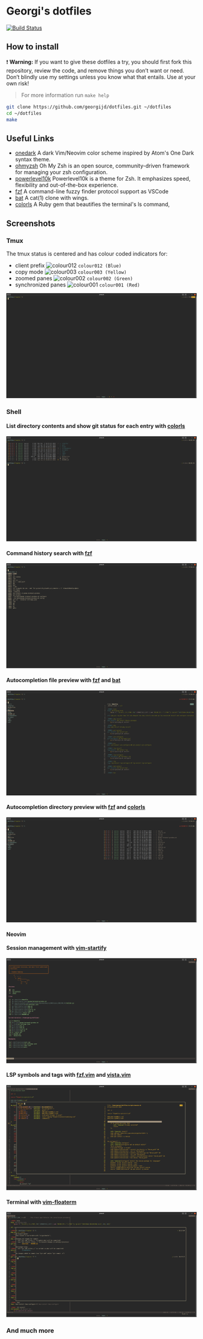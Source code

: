# Georgi's dotfiles

[![Build Status](https://img.shields.io/travis/com/georgijd/dotfiles.svg?style=for-the-badge&logo=travis)](https://travis-ci.com/georgijd/dotfiles)

## How to install

 :exclamation: **Warning:** If you want to give these dotfiles a try, you
 should first fork this repository, review the code, and remove things you
 don’t want or need. Don’t blindly use my settings unless you know what that
 entails. Use at your own risk!

> For more information run `make help`

```bash
git clone https://github.com/georgijd/dotfiles.git ~/dotfiles
cd ~/dotfiles
make
```

## Useful Links

* [onedark] A dark Vim/Neovim color scheme inspired by Atom's One Dark syntax theme.
* [ohmyzsh] Oh My Zsh is an open source, community-driven
framework for managing your zsh configuration.
* [powerlevel10k] Powerlevel10k is a theme for Zsh. It emphasizes speed,
flexibility and out-of-the-box experience.
* [fzf] A command-line fuzzy finder
protocol support as VSCode
* [bat] A cat(1) clone with wings.
* [colorls] A Ruby gem that beautifies the terminal's ls command,

## Screenshots

### Tmux

The tmux status is centered and has colour coded indicators for:

* client prefix ![colour012](https://via.placeholder.com/15/0000FF?text=+)
`colour012 (Blue)`
* copy mode ![colour003](https://via.placeholder.com/15/FFFF00?text=+)
`colour003 (Yellow)`
* zoomed panes ![colour002](https://via.placeholder.com/15/00FF00?text=+)
`colour002 (Green)`
* synchronized panes ![colour001](https://via.placeholder.com/15/FF0000?text=+)
`colour001 (Red)`

![Tmux status bar](screenshots/tmux-status-bar.png)

### Shell

#### List directory contents and show git status for each entry with [colorls]

![Colorls](screenshots/colors-with-git-status.png)

#### Command history search with [fzf]

![FZF Ctrl+R](screenshots/fzf-ctrl-r.png)

#### Autocompletion file preview with [fzf] and [bat]

![FZF File Preview](screenshots/fzf-tab-file-preview.png)

#### Autocompletion directory preview with [fzf] and [colorls]

![FZF Directory Preview](screenshots/fzf-tab-directory-preview.png)

#### Neovim

#### Session management with [vim-startify]

![VIM Startify](screenshots/vim-startify.png)

#### LSP symbols and tags with [fzf.vim] and [vista.vim]

![VIM Vista](screenshots/vim-vista.png)

#### Terminal with [vim-floaterm]

![VIM Floaterm](screenshots/vim-floaterm.png)

### And much more

[bat]: https://github.com/sharkdp/bat "Bat"
[colorls]: https://github.com/athityakumar/colorls "Colorls"
[fzf.vim]: https://github.com/junegunn/fzf.vim "FZF Vim"
[fzf]: https://github.com/junegunn/fzf "FZF"
[onedark]: https://github.com/navarasu/onedark.nvim "OneDark"
[ohmyzsh]: https://github.com/ohmyzsh/ohmyzsh "Oh My Zsh"
[powerlevel10k]: https://github.com/romkatv/powerlevel10k "Powerlevel10k"
[vim-floaterm]: https://github.com/voldikss/vim-floaterm "VIM Floaterm"
[vim-startify]: https://github.com/mhinz/vim-startify "VIM Startify"
[vista.vim]: https://github.com/liuchengxu/vista.vim "Vista Vim"

